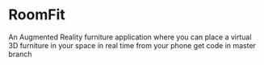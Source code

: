 # RoomFit
An Augmented Reality furniture application where you can place a virtual 3D furniture in your space in real time from your phone
get code in master branch
